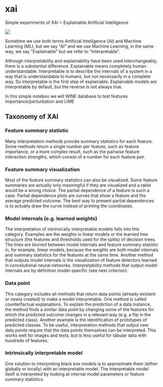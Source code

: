 # xai

Simple experiments of XAI = Explainable Artificial Intelligence

![](https://1.bp.blogspot.com/-wJ2iOmJmSXo/XjPsp1AZceI/AAAAAAAAM9E/lb25nmKM3nsuqqInetF6L43CKbVK6PMHACLcBGAsYHQ/s1600/Screen%2BShot%2B2020-01-31%2Bat%2B08.01.23.png)

Sometime we use both terms Artificial Intelligence (AI) and Machine Learning (ML), but we say "AI" and we use Machine Learning, in the same way, we say "Explainable" but we refer to "Interpretable".

Although interpretability and explainability have been used interchangeably, there is a substantial difference. Explainable means completely human understandable. Interpretable is to describe the internals of a system in a way that is understandable to humans, but not necessarily in a complete way. So interpretable is the first step of explainable. Explainable models are interpretable by default, but the reverse is not always true.

In this simple noteboo we will WINE database to test features importance/perturbation and LIME



## Taxonomy of XAI

### Feature summary statistic
Many interpretation methods provide summary statistics for each feature. Some methods return a single number per feature, such as feature importance, or a more complex result, such as the pairwise feature interaction strengths, which consist of a number for each feature pair.
### Feature summary visualization
Most of the feature summary statistics can also be visualized. Some feature summaries are actually only meaningful if they are visualized and a table would be a wrong choice. The partial dependence of a feature is such a case. Partial dependence plots are curves that show a feature and the average predicted outcome. The best way to present partial dependences is to actually draw the curve instead of printing the coordinates.
### Model internals (e.g. learned weights)
The interpretation of intrinsically interpretable models falls into this category. Examples are the weights in linear models or the learned tree structure (the features and thresholds used for the splits) of decision trees. The lines are blurred between model internals and feature summary statistic in, for example, linear models, because the weights are both model internals and summary statistics for the features at the same time. Another method that outputs model internals is the visualization of feature detectors learned in convolutional neural networks. Interpretability methods that output model internals are by definition model-specific (see next criterion).
### Data point
This category includes all methods that return data points (already existent or newly created) to make a model interpretable. One method is called counterfactual explanations. To explain the prediction of a data instance, the method finds a similar data point by changing some of the features for which the predicted outcome changes in a relevant way (e.g. a flip in the predicted class). Another example is the identification of prototypes of predicted classes. To be useful, interpretation methods that output new data points require that the data points themselves can be interpreted. This works well for images and texts, but is less useful for tabular data with hundreds of features.
### Intrinsically interpretable model
One solution to interpreting black box models is to approximate them (either globally or locally) with an interpretable model. The interpretable model itself is interpreted by looking at internal model parameters or feature summary statistics.